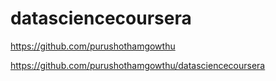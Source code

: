# datasciencecoursera
https://github.com/purushothamgowthu

https://github.com/purushothamgowthu/datasciencecoursera
